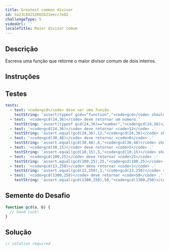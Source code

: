 ```yaml
---
title: Greatest common divisor
id: 5a23c84252665b21eecc7e82
challengeType: 5
videoUrl: ''
localeTitle: Maior divisor comum
---
```


## Descrição
<section id="description"> Escreva uma função que retorne o maior divisor comum de dois inteiros. </section>

## Instruções
<section id="instructions">
</section>

## Testes
<section id='tests'>

```yml
tests:
  - text: <code>gcd</code> deve ser uma função.
    testString: 'assert(typeof gcd=="function","<code>gcd</code> should be a function.");'
  - text: '<code>gcd(24,36)</code> deve retornar um número.'
    testString: 'assert(typeof gcd(24,36)=="number","<code>gcd(24,36)</code> should return a number.");'
  - text: '<code>gcd(24,36)</code> deve retornar <code>12</code> .'
    testString: 'assert.equal(gcd(24,36),12,"<code>gcd(24,36)</code> should return <code>12</code>.");'
  - text: '<code>gcd(30,48)</code> deve retornar <code>6</code> .'
    testString: 'assert.equal(gcd(30,48),6,"<code>gcd(30,48)</code> should return <code>6</code>.");'
  - text: '<code>gcd(10,15)</code> deve retornar <code>5</code> .'
    testString: 'assert.equal(gcd(10,15),5,"<code>gcd(10,15)</code> should return <code>5</code>.");'
  - text: '<code>gcd(100,25)</code> deve retornar <code>25</code> .'
    testString: 'assert.equal(gcd(100,25),25,"<code>gcd(100,25)</code> should return <code>25</code>.");'
  - text: '<code>gcd(13,250)</code> deve retornar <code>1</code> .'
    testString: 'assert.equal(gcd(13,250),1,"<code>gcd(13,250)</code> should return <code>1</code>.");'
  - text: '<code>gcd(1300,250)</code> deve retornar <code>50</code> .'
    testString: 'assert.equal(gcd(1300,250),50,"<code>gcd(1300,250)</code> should return <code>50</code>.");'

```

</section>

## Semente do Desafio
<section id='challengeSeed'>

<div id='js-seed'>

```js
function gcd(a, b) {
  // Good luck!
}

```

</div>



</section>

## Solução
<section id='solution'>

```js
// solution required
```
</section>
